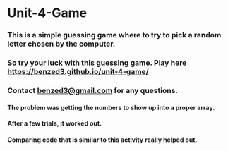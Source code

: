 # Unit-4-Game

### This is a simple guessing game where to try to pick a random letter chosen by the computer.
### So try your luck with this guessing game. Play here https://benzed3.github.io/unit-4-game/
### Contact benzed3@gmail.com for any questions.


#### The problem was getting the numbers to show up into a proper array.
#### After a few trials, it worked out.
#### Comparing code that is similar to this activity really helped out.